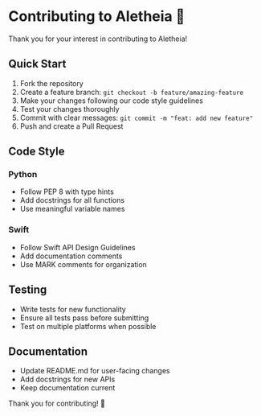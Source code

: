# Contributing to Aletheia 🌌

Thank you for your interest in contributing to Aletheia!

## Quick Start

1. Fork the repository
2. Create a feature branch: `git checkout -b feature/amazing-feature`
3. Make your changes following our code style guidelines
4. Test your changes thoroughly
5. Commit with clear messages: `git commit -m "feat: add new feature"`
6. Push and create a Pull Request

## Code Style

### Python
- Follow PEP 8 with type hints
- Add docstrings for all functions
- Use meaningful variable names

### Swift
- Follow Swift API Design Guidelines
- Add documentation comments
- Use MARK comments for organization

## Testing

- Write tests for new functionality
- Ensure all tests pass before submitting
- Test on multiple platforms when possible

## Documentation

- Update README.md for user-facing changes
- Add docstrings for new APIs
- Keep documentation current

Thank you for contributing! 🌟 